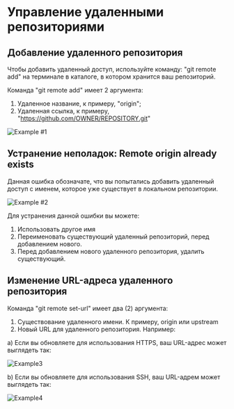 # Управление удаленными репозиториями

## Добавление удаленного репозитория

Чтобы добавить удаленный доступ, используйте команду: "git remote add" на терминале в каталоге, в котором хранится ваш репозиторий.

Команда "git remote add" имеет 2 аргумента:

1. Удаленное название, к примеру, "origin";
2. Удаленная ссылка, к примеру, "https://github.com/OWNER/REPOSITORY.git"

![Example #1](exN1.png)

## Устранение неполадок: Remote origin already exists

Данная ошибка обозначате, что вы попытались добавить удаленный доступ с именем, которое уже существует в локальном репозитории.

![Example #2](exN2.png)

Для устранения данной ошибки вы можете:

1. Использовать другое имя
2. Переименовать существующий удаленный репозиторий, перед добавлением нового.
3. Перед добавлением нового удаленного репозитория, удалить существующий.

## Изменение URL-адреса удаленного репозитория

Команда "git remote set-url" имеет два (2) аргумента:

1. Существование удаленного имени. К примеру, origin или upstream
2. Новый URL для удаленного репозитория. Например: 

а) Если вы обновляете для использования HTTPS, ваш URL-адрес может выглядеть так:

![Example3](exN3.png)

b) Если вы обновляете для использования SSH, ваш URL-адрем может выглядеть так:

![Example4](exN4.png)
